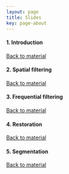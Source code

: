 ```yaml
---
layout: page
title: Slides
key: page-about
---
```


#### <a name="intro"></a> 1. Introduction   
[Back to material](material)

<script async class="speakerdeck-embed" data-id="7638857c039c4066a99918dcb0c8e09c" data-ratio="1.33333333333333" src="//speakerdeck.com/assets/embed.js"></script>

#### <a name="segm"></a> 2. Spatial filtering
[Back to material](material)
<script async class="speakerdeck-embed" data-slide="1" data-id="2b1fe9925ac84b24bf4d0ed156a8a260" data-ratio="1.33333333333333" src="//speakerdeck.com/assets/embed.js"></script>

#### <a name="fit"></a> 3. Frequential filtering
[Back to material](material)
<script async class="speakerdeck-embed" data-id="6a9d3b59dfa34e73bf50833f89303d2a" data-ratio="1.33333333333333" src="//speakerdeck.com/assets/embed.js"></script>

#### <a name="motion"></a> 4. Restoration
[Back to material](material)



#### <a name="form"></a> 5. Segmentation
[Back to material](material)


